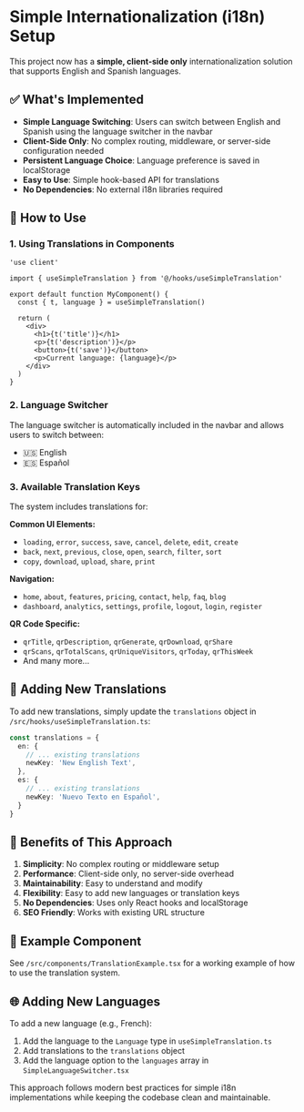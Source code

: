 # Simple Internationalization (i18n) Setup

This project now has a **simple, client-side only** internationalization solution that supports English and Spanish languages.

## ✅ What's Implemented

- **Simple Language Switching**: Users can switch between English and Spanish using the language switcher in the navbar
- **Client-Side Only**: No complex routing, middleware, or server-side configuration needed
- **Persistent Language Choice**: Language preference is saved in localStorage
- **Easy to Use**: Simple hook-based API for translations
- **No Dependencies**: No external i18n libraries required

## 🚀 How to Use

### 1. Using Translations in Components

```tsx
'use client'

import { useSimpleTranslation } from '@/hooks/useSimpleTranslation'

export default function MyComponent() {
  const { t, language } = useSimpleTranslation()
  
  return (
    <div>
      <h1>{t('title')}</h1>
      <p>{t('description')}</p>
      <button>{t('save')}</button>
      <p>Current language: {language}</p>
    </div>
  )
}
```

### 2. Language Switcher

The language switcher is automatically included in the navbar and allows users to switch between:
- 🇺🇸 English
- 🇪🇸 Español

### 3. Available Translation Keys

The system includes translations for:

**Common UI Elements:**
- `loading`, `error`, `success`, `save`, `cancel`, `delete`, `edit`, `create`
- `back`, `next`, `previous`, `close`, `open`, `search`, `filter`, `sort`
- `copy`, `download`, `upload`, `share`, `print`

**Navigation:**
- `home`, `about`, `features`, `pricing`, `contact`, `help`, `faq`, `blog`
- `dashboard`, `analytics`, `settings`, `profile`, `logout`, `login`, `register`

**QR Code Specific:**
- `qrTitle`, `qrDescription`, `qrGenerate`, `qrDownload`, `qrShare`
- `qrScans`, `qrTotalScans`, `qrUniqueVisitors`, `qrToday`, `qrThisWeek`
- And many more...

## 🔧 Adding New Translations

To add new translations, simply update the `translations` object in `/src/hooks/useSimpleTranslation.ts`:

```typescript
const translations = {
  en: {
    // ... existing translations
    newKey: 'New English Text',
  },
  es: {
    // ... existing translations
    newKey: 'Nuevo Texto en Español',
  }
}
```

## 🎯 Benefits of This Approach

1. **Simplicity**: No complex routing or middleware setup
2. **Performance**: Client-side only, no server-side overhead
3. **Maintainability**: Easy to understand and modify
4. **Flexibility**: Easy to add new languages or translation keys
5. **No Dependencies**: Uses only React hooks and localStorage
6. **SEO Friendly**: Works with existing URL structure

## 📝 Example Component

See `/src/components/TranslationExample.tsx` for a working example of how to use the translation system.

## 🌐 Adding New Languages

To add a new language (e.g., French):

1. Add the language to the `Language` type in `useSimpleTranslation.ts`
2. Add translations to the `translations` object
3. Add the language option to the `languages` array in `SimpleLanguageSwitcher.tsx`

This approach follows modern best practices for simple i18n implementations while keeping the codebase clean and maintainable.

